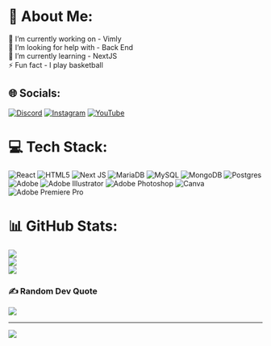 # 💫 About Me:
🔭 I’m currently working on - Vimly <br>🤝 I’m looking for help with - Back End<br>🌱 I’m currently learning - NextJS<br>⚡ Fun fact - I play basketball


## 🌐 Socials:
[![Discord](https://img.shields.io/badge/Discord-%237289DA.svg?logo=discord&logoColor=white)](https://discord.gg/https://discord.gg/5MFHABdk) [![Instagram](https://img.shields.io/badge/Instagram-%23E4405F.svg?logo=Instagram&logoColor=white)](https://instagram.com/denishranislavov) [![YouTube](https://img.shields.io/badge/YouTube-%23FF0000.svg?logo=YouTube&logoColor=white)](https://www.youtube.com/channel/UCO8HMRFacKubQEiKlWCkcvQ) 

# 💻 Tech Stack:
![React](https://img.shields.io/badge/react-%2320232a.svg?style=for-the-badge&logo=react&logoColor=%2361DAFB) ![HTML5](https://img.shields.io/badge/html5-%23E34F26.svg?style=for-the-badge&logo=html5&logoColor=white) ![Next JS](https://img.shields.io/badge/Next-black?style=for-the-badge&logo=next.js&logoColor=white) ![MariaDB](https://img.shields.io/badge/MariaDB-003545?style=for-the-badge&logo=mariadb&logoColor=white) ![MySQL](https://img.shields.io/badge/mysql-4479A1.svg?style=for-the-badge&logo=mysql&logoColor=white) ![MongoDB](https://img.shields.io/badge/MongoDB-%234ea94b.svg?style=for-the-badge&logo=mongodb&logoColor=white) ![Postgres](https://img.shields.io/badge/postgres-%23316192.svg?style=for-the-badge&logo=postgresql&logoColor=white) ![Adobe](https://img.shields.io/badge/adobe-%23FF0000.svg?style=for-the-badge&logo=adobe&logoColor=white) ![Adobe Illustrator](https://img.shields.io/badge/adobe%20illustrator-%23FF9A00.svg?style=for-the-badge&logo=adobe%20illustrator&logoColor=white) ![Adobe Photoshop](https://img.shields.io/badge/adobe%20photoshop-%2331A8FF.svg?style=for-the-badge&logo=adobe%20photoshop&logoColor=white) ![Canva](https://img.shields.io/badge/Canva-%2300C4CC.svg?style=for-the-badge&logo=Canva&logoColor=white) ![Adobe Premiere Pro](https://img.shields.io/badge/Adobe%20Premiere%20Pro-9999FF.svg?style=for-the-badge&logo=Adobe%20Premiere%20Pro&logoColor=white)
# 📊 GitHub Stats:
![](https://github-readme-stats.vercel.app/api?username=DenisHranislavov&theme=default&hide_border=false&include_all_commits=false&count_private=false)<br/>
![](https://github-readme-streak-stats.herokuapp.com/?user=DenisHranislavov&theme=default&hide_border=false)<br/>
![](https://github-readme-stats.vercel.app/api/top-langs/?username=DenisHranislavov&theme=default&hide_border=false&include_all_commits=false&count_private=false&layout=compact)

### ✍️ Random Dev Quote
![](https://quotes-github-readme.vercel.app/api?type=horizontal&theme=tokyonight)

---
[![](https://visitcount.itsvg.in/api?id=DenisHranislavov&icon=2&color=1)](https://visitcount.itsvg.in)
